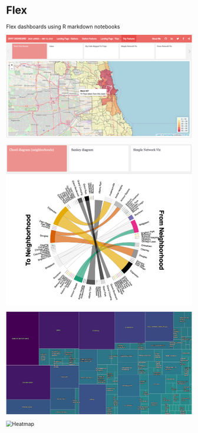 # Flex
Flex dashboards using R markdown notebooks

![Ward_density](Ward_density.png)

![Chord_diagram](Neighborhoods_chord_diagram.png)

![Treemap](treemap.png)

![Heatmap](heatmap.png)
